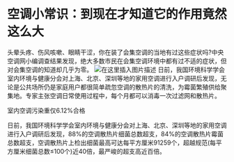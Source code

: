 # 空调小常识：到现在才知道它的作用竟然这么大
头晕头疼、伤风咳嗽、眼睛干涩，你在装了会集空调的当地有过这些症状吗?中央空调网小编调查结果发现，绝大多数市民在会集空调环境中都有过不适的症状，但对会集空调的知道却几乎为零。
![在这里插入图片描述](https://img-blog.csdnimg.cn/20190527101807806.png?x-oss-process=image/watermark,type_ZmFuZ3poZW5naGVpdGk,shadow_10,text_aHR0cHM6Ly9ibG9nLmNzZG4ubmV0L3dlaXhpbl80NTAxOTMxMA==,size_16,color_FFFFFF,t_70)
日前，我国环境科学学会室内环境与健康分会对上海、北京、深圳等地的家用空调进行入户调研后发现，无论是公共场所仍是家庭用户都很简单疏忽空调的散热片的清洗，为霉菌繁殖供给聚集地。专家主张空调日常使用过程中，每个月都可以消毒一次过滤网和散热片。

室内空调污染重仅6.12%合格

日前，我国环境科学学会室内环境与健康分会对上海、北京、深圳等地的家用空调进行入户调研后发现，88%的空调散热片细菌总数超支，84%的空调散热片霉菌总数超支，空调散热片上检出细菌最高可达每平方厘米91259个，超越规范(每平方厘米细菌总数≤100个)近40倍，最严峻的超支高近百倍。
